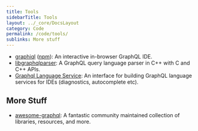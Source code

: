 ```yaml
---
title: Tools
sidebarTitle: Tools
layout: ../_core/DocsLayout
category: Code
permalink: /code/tools/
sublinks: More stuff
---
```


- [graphiql](https://github.com/graphql/graphiql) ([npm](https://www.npmjs.com/package/graphiql)): An interactive in-browser GraphQL IDE.
- [libgraphqlparser](https://github.com/graphql/libgraphqlparser): A GraphQL query language parser in C++ with C and C++ APIs.
- [Graphql Language Service](https://github.com/graphql/graphql-language-service): An interface for building GraphQL language services for IDEs (diagnostics, autocomplete etc).

## More Stuff

- [awesome-graphql](https://github.com/chentsulin/awesome-graphql): A fantastic community maintained collection of libraries, resources, and more.